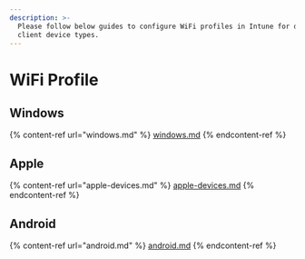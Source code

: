 ```yaml
---
description: >-
  Please follow below guides to configure WiFi profiles in Intune for different
  client device types.
---
```


# WiFi Profile

## Windows

{% content-ref url="windows.md" %}
[windows.md](windows.md)
{% endcontent-ref %}

## Apple

{% content-ref url="apple-devices.md" %}
[apple-devices.md](apple-devices.md)
{% endcontent-ref %}

## Android

{% content-ref url="android.md" %}
[android.md](android.md)
{% endcontent-ref %}
